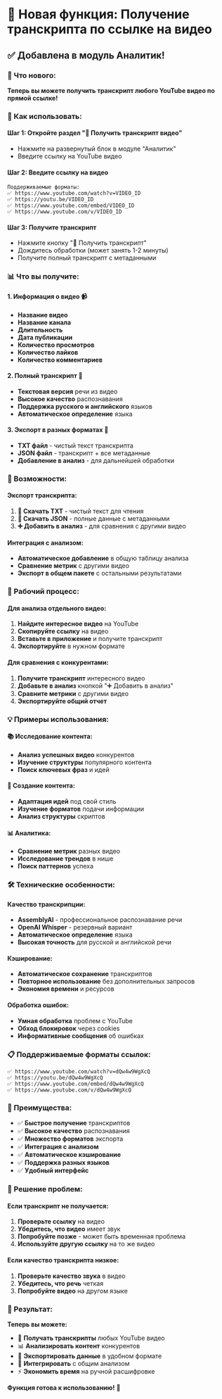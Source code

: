 # 📝 Новая функция: Получение транскрипта по ссылке на видео

## ✅ Добавлена в модуль Аналитик!

### 🚀 Что нового:

**Теперь вы можете получить транскрипт любого YouTube видео по прямой ссылке!**

### 📝 Как использовать:

#### **Шаг 1: Откройте раздел "📝 Получить транскрипт видео"**
- Нажмите на развернутый блок в модуле "Аналитик"
- Введите ссылку на YouTube видео

#### **Шаг 2: Введите ссылку на видео**
```
Поддерживаемые форматы:
✅ https://www.youtube.com/watch?v=VIDEO_ID
✅ https://youtu.be/VIDEO_ID
✅ https://www.youtube.com/embed/VIDEO_ID
✅ https://www.youtube.com/v/VIDEO_ID
```

#### **Шаг 3: Получите транскрипт**
- Нажмите кнопку "📝 Получить транскрипт"
- Дождитесь обработки (может занять 1-2 минуты)
- Получите полный транскрипт с метаданными

### 📊 Что вы получите:

#### **1. Информация о видео** 📹
- **Название видео**
- **Название канала**
- **Длительность**
- **Дата публикации**
- **Количество просмотров**
- **Количество лайков**
- **Количество комментариев**

#### **2. Полный транскрипт** 📝
- **Текстовая версия** речи из видео
- **Высокое качество** распознавания
- **Поддержка русского и английского** языков
- **Автоматическое определение** языка

#### **3. Экспорт в разных форматах** 💾
- **TXT файл** - чистый текст транскрипта
- **JSON файл** - транскрипт + все метаданные
- **Добавление в анализ** - для дальнейшей обработки

### 🎯 Возможности:

#### **Экспорт транскрипта:**
1. **💾 Скачать TXT** - чистый текст для чтения
2. **📄 Скачать JSON** - полные данные с метаданными
3. **➕ Добавить в анализ** - для сравнения с другими видео

#### **Интеграция с анализом:**
- **Автоматическое добавление** в общую таблицу анализа
- **Сравнение метрик** с другими видео
- **Экспорт в общем пакете** с остальными результатами

### 🔄 Рабочий процесс:

#### **Для анализа отдельного видео:**
1. **Найдите интересное видео** на YouTube
2. **Скопируйте ссылку** на видео
3. **Вставьте в приложение** и получите транскрипт
4. **Экспортируйте** в нужном формате

#### **Для сравнения с конкурентами:**
1. **Получите транскрипт** интересного видео
2. **Добавьте в анализ** кнопкой "➕ Добавить в анализ"
3. **Сравните метрики** с другими видео
4. **Экспортируйте общий отчет**

### 💡 Примеры использования:

#### **📚 Исследование контента:**
- **Анализ успешных видео** конкурентов
- **Изучение структуры** популярного контента
- **Поиск ключевых фраз** и идей

#### **📝 Создание контента:**
- **Адаптация идей** под свой стиль
- **Изучение форматов** подачи информации
- **Анализ структуры** скриптов

#### **📊 Аналитика:**
- **Сравнение метрик** разных видео
- **Исследование трендов** в нише
- **Поиск паттернов** успеха

### 🛠️ Технические особенности:

#### **Качество транскрипции:**
- **AssemblyAI** - профессиональное распознавание речи
- **OpenAI Whisper** - резервный вариант
- **Автоматическое определение** языка
- **Высокая точность** для русской и английской речи

#### **Кэширование:**
- **Автоматическое сохранение** транскриптов
- **Повторное использование** без дополнительных запросов
- **Экономия времени** и ресурсов

#### **Обработка ошибок:**
- **Умная обработка** проблем с YouTube
- **Обход блокировок** через cookies
- **Информативные сообщения** об ошибках

### 📋 Поддерживаемые форматы ссылок:

```
✅ https://www.youtube.com/watch?v=dQw4w9WgXcQ
✅ https://youtu.be/dQw4w9WgXcQ
✅ https://www.youtube.com/embed/dQw4w9WgXcQ
✅ https://www.youtube.com/v/dQw4w9WgXcQ
```

### 🎊 Преимущества:

- ✅ **Быстрое получение** транскриптов
- ✅ **Высокое качество** распознавания
- ✅ **Множество форматов** экспорта
- ✅ **Интеграция с анализом**
- ✅ **Автоматическое кэширование**
- ✅ **Поддержка разных языков**
- ✅ **Удобный интерфейс**

### 🔧 Решение проблем:

#### **Если транскрипт не получается:**
1. **Проверьте ссылку** на видео
2. **Убедитесь, что видео** имеет звук
3. **Попробуйте позже** - может быть временная проблема
4. **Используйте другую ссылку** на то же видео

#### **Если качество транскрипта низкое:**
1. **Проверьте качество звука** в видео
2. **Убедитесь, что речь** четкая
3. **Попробуйте видео** на другом языке

### 🚀 Результат:

**Теперь вы можете:**
- 📝 **Получать транскрипты** любых YouTube видео
- 📊 **Анализировать контент** конкурентов
- 💾 **Экспортировать данные** в удобном формате
- 🔄 **Интегрировать** с общим анализом
- ⚡ **Экономить время** на ручной расшифровке

**Функция готова к использованию!** 🎉









